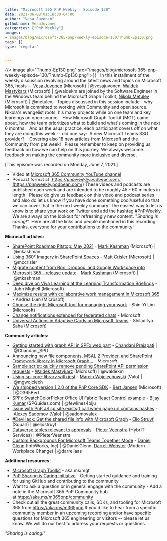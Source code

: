 ```yaml
---
title: "Microsoft 365 PnP Weekly - Episode 130"
date: 2021-06-08T01:18:00-04:00
author: "Vesa Juvonen"
githubname: VesaJuvonen
categories: ["PnP Weekly"]
images:
- images/blog/microsoft-365-pnp-weekly-episode-130/Thumb-Ep130.png
tags: []
type: "regular"


---
```


{{< image alt="Thumb-Ep130.png" src="images/blog/microsoft-365-pnp-weekly-episode-130/Thumb-Ep130.png" >}}
 
In this installment of the weekly discussion revolving around the latest
news and topics on Microsoft 365, hosts -- [Vesa
Juvonen](http://twitter.com/vesajuvonen) (Microsoft) |
\@vesajuvonen, [Waldek
Mastykarz](http://twitter.com/waldekm) (Microsoft) | \@waldekm are
joined by the Software Engineer in the Windows team behind the Microsoft
Graph Toolkit, [Nikola Metulev](http://twitter.com/metulev) (Microsoft)
| \@metulev.   Topics discussed in this session include - why Microsoft
is committed to working with Community and open source.  Nikola's
evangelist roots, his many projects while on one team and key learnings
on open source.   How Microsoft Graph Toolkit (MGT) came about, how the
team prioritizes what to build and what's coming in the next 6 months. 
 And as the usual practice, each participant covers off on what they are
doing this week -- did one say:  A new Microsoft Teams SSO provider?   
Covering also 18 new articles from Microsoft and the Community from pat
week!  
Please remember to keep on providing us feedback on how we can help on
this journey. We always welcome feedback on making the community more
inclusive and diverse.

[This episode was recorded on Monday, June 7,
2021.]

-   Video at [Microsoft 365 Community YouTube
    channel](https://aka.ms/m365pnp-videos)
-   Podcast format
    at [https://pnpweekly.podbean.com.](https://pnpweekly.podbean.com/)
These videos and podcasts are published each week and are intended to be
roughly 45 - 60 minutes in length.  Please do give us feedback on this
video and podcast series and also do let us know if you have done
something cool/useful so that we can cover that in the next weekly
summary! The easiest way to let us know is to share your work on Twitter
and add the
hashtag [#PnPWeekly](https://twitter.com/search?q=%23pnpweekly). We are
always on the lookout for refreshingly new content. "*Sharing is
caring!"* 
Here are all the links and people mentioned in this recording. Thanks,
everyone for your contributions to the community!


**Microsoft articles:**

-   [SharePoint Roadmap Pitstop: May
    2021](https://techcommunity.microsoft.com/t5/microsoft-sharepoint-blog/sharepoint-roadmap-pitstop-may-2021/ba-p/2405130?WT.mc_id=m365-30992-wmastyka) -
    [Mark Kashman](https://twitter.com/mkashman) (Microsoft)
    | \@mkashman
-   [Using 360° Imagery in SharePoint
    Spaces](https://techcommunity.microsoft.com/t5/microsoft-sharepoint-blog/using-360-imagery-in-sharepoint-spaces/ba-p/2376408?WT.mc_id=m365-30992-wmastyka) -
    [Matt Crisler](https://twitter.com/mccrisler) (Microsoft)
    | \@mccrisler
-   [Migrate content from Box, Dropbox, and Google Workspace into
    Microsoft 365 - release
    update](https://techcommunity.microsoft.com/t5/microsoft-sharepoint-blog/migrate-content-from-box-dropbox-and-google-workspace-into/ba-p/2405952?WT.mc_id=m365-30992-wmastyka) -
    [Mark Kashman](https://twitter.com/mkashman) (Microsoft)
    | \@mkashman
-   [Deep dive on Viva Learning at the Learning Transformation
    Briefings](https://techcommunity.microsoft.com/t5/microsoft-viva-blog/deep-dive-on-viva-learning-at-the-learning-transformation/ba-p/2393797?WT.mc_id=m365-30992-wmastyka)
    - John Mighell (Microsoft)
-   [Maximize results with collaborative work management in Microsoft
    365](https://techcommunity.microsoft.com/t5/microsoft-365-blog/maximize-results-with-collaborative-work-management-in-microsoft/ba-p/2393857?WT.mc_id=m365-30992-wmastyka)
    - Andrea Lum (Microsoft)
-   [Choose the right Microsoft tool for managing your
    work](https://techcommunity.microsoft.com/t5/microsoft-365-blog/choose-the-right-microsoft-tool-for-managing-your-work/ba-p/2374115?WT.mc_id=m365-30992-wmastyka)
    - Shin-Yi Lim (Microsoft)
-   [Change notifications extended for federated
    chats](https://developer.microsoft.com/microsoft-365/blogs/change-notifications-extended-for-federated-chats/?WT.mc_id=m365-30992-wmastyka) -
    Microsoft
-   [Universal Actions in Adaptive Cards on Microsoft
    Teams](https://developer.microsoft.com/microsoft-365/blogs/universal-actions-in-adaptive-cards-on-microsoft-teams/?WT.mc_id=m365-30992-wmastyka)
    - Shiladitya Saha (Microsoft)

**Community articles:**

-   [Getting started with graph API in SPFx web
    part](https://techcommunity.microsoft.com/t5/microsoft-365-pnp-blog/getting-started-with-graph-api-in-spfx-webpart/ba-p/2401064?WT.mc_id=m365-30992-wmastyka)
    - [Chandani
    Prajapati](https://twitter.com/Chandani_SPD) | \@Chandani_SPD
-   [Announcing new file components, MSAL 2 Provider, and SharePoint
    Framework library in Microsoft
    Graph\...](https://developer.microsoft.com/graph/blogs/announcing-new-file-components-msal-2-provider-and-sharepoint-framework-library-in-microsoft-graph-toolkit/?WT.mc_id=m365-30992-wmastyka) -
    Microsoft
-   [Sample script: quickly remove pending SharePoint API permission
    requests](https://blog.mastykarz.nl/sample-script-quickly-remove-pending-sharepoint-api-permission-requests/)
    - [Waldek Mastykarz](https://twitter.com/waldekm) (Microsoft)
    | \@waldekm
-   [Using sp-core-library with
    jest](https://mgwdevcom.wordpress.com/2021/06/04/using-sp-core-library-with-jest/)
    - [Marcin Wojciechowski](https://twitter.com/mgwojciech) (Valo)
    | \@mgwojciech
-   [We shipped version 1.2.0 of the PnP Core
    SDK](https://twitter.com/O365Bert/status/1401911699763048458) -
    [Bert Jansen](https://twitter.com/O365Bert) (Microsoft)
    | \@O365Bert
-   [SPFx SwatchColorPicker Office UI Fabric React Control
    example](https://www.spguides.com/swatchcolorpicker/) - [Bijay
    Kumar](https://twitter.com/fewlines4biju) (SPGuides.com)
    | \@fewlines4biju
-   [Issue with PnP JS sp.site.exists() call when page url contains
    hashes](http://sadomovalex.blogspot.com/2021/06/issue-with-pnp-js-spsiteexists-call.html)
    - [Alexey Sadomov](https://twitter.com/sadomovalex) (Valo)
    | \@sadomovalex
-   [#DevHack: Get the shared file info with Microsoft
    Graph](https://www.eliostruyf.com/devhack-shared-file-info-microsoft-graph/?utm_source=feedburner&utm_medium=feed&utm_campaign=Feed:+estruyf+(Elio+Struyf)) -
    [Elio Struyf](https://twitter.com/eliostruyf) (Squarl)
    | \@eliostruyf
-   [Dataverse tables relevant to
    approvals](https://sharepains.com/2021/06/04/power-automate-approvals-and-dataverse/)
    - [Pieter Veenstra](https://twitter.com/PieterVeenstra) (HybrIT
    Services) | \@PieterVeenstra
-   [Custom Backgrounds For Microsoft Teams Together
    Mode](https://regarding365.com/custom-backgrounds-for-microsoft-teams-together-mode-2b173f697d59)
    - [Daniel Glenn](https://twitter.com/DanielGlenn) (InfoWorks, Inc)
    | \@DanielGlenn, [Darrell
    Webster](http://twitter.com/darrellaas) (Modern Workplace Change) |
    \@darrellaas

**Additional resources:**

-   [Microsoft Graph Toolkit](https://aka.ms/mgt) - aka.ms/mgt
-   [PnP Sharing is Caring
    initiative](https://aka.ms/sharing-is-caring) - Getting started
    guidance and training for using GitHub and contributing to the
    community
-   Want to ask a question or in general engage with the community - Add
    a note in the Microsoft 365 PnP Community hub
    at <https://aka.ms/m365pnp/community>
-   Check out all the great community calls, SDKs, and tooling for
    Microsoft 365 from <https://aka.ms/m365pnp>
If you'd like to hear from a specific community member in an upcoming
recording and/or have specific questions for Microsoft 365 engineering
or visitors -- please let us know. We will do our best to address your
requests or questions.

*"Sharing is caring!"*
